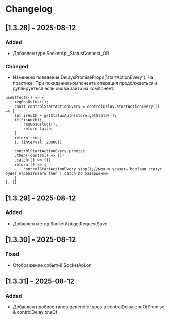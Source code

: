 # Changelog

## [1.3.28] - 2025-08-12

### Added
- Добавлен type SocketApi_StatusConnect_OR

### Changed
- Изменено поведение DelaysPromiseProps['startActionEvery']. 
   На практике: При покидании компонента операция продолжаеться и дублируеться если снова зайти на компонент. 

```tsx
useEffect(() => {
    reqGosUslugi();
    const controlStartActionEvery = controlDelay.startActionEvery(() => {
    let isAuth = getStatusAuth(store.getState());
    if(!isAuth){ 
        reqGosUslugi();
        return false;
    }
    return true;
    }, {interval: 20000})

    controlStartActionEvery.promise
    .then((control) => {})
    .catch(() => {})
    return () => {
        controlStartActionEvery.stop();//можно указать boolean статус будет отрабатывать then | catch по завершению
    }
}, []
```
   
## [1.3.29] - 2025-08-12
### Added
- Добавлен метод SocketApi.getRequestSave

## [1.3.30] - 2025-08-12
### Fixed
- Отображение событий SocketApi.on

## [1.3.31] - 2025-08-12
### Added
- Добавлен проброс типов generetic types в controlDelay.oneOfPromise & controlDelay.oneOf 

